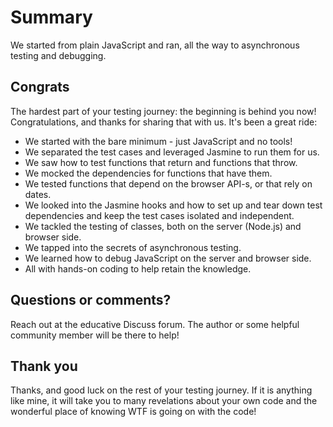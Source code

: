# Summary

We started from plain JavaScript and ran, all the way to asynchronous testing and debugging.

## Congrats

The hardest part of your testing journey: the beginning is behind you now! Congratulations, and thanks for sharing that with us. It's been a great ride:

- We started with the bare minimum - just JavaScript and no tools!
- We separated the test cases and leveraged Jasmine to run them for us.
- We saw how to test functions that return and functions that throw.
- We mocked the dependencies for functions that have them.
- We tested functions that depend on the browser API-s, or that rely on dates.
- We looked into the Jasmine hooks and how to set up and tear down test dependencies and keep the test cases isolated and independent.
- We tackled the testing of classes, both on the server (Node.js) and browser side.
- We tapped into the secrets of asynchronous testing.
- We learned how to debug JavaScript on the server and browser side.
- All with hands-on coding to help retain the knowledge.

## Questions or comments?

Reach out at the educative Discuss forum. The author or some helpful community member will be there to help!

## Thank you

Thanks, and good luck on the rest of your testing journey. If it is anything like mine, it will take you to many revelations about your own code and the wonderful place of knowing WTF is going on with the code!
